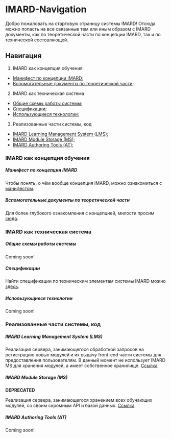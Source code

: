 # IMARD-Navigation
Добро пожаловать на стартовую страницу системы IMARD! Отсюда можно попасть на все связанные тем или иным образом с IMARD документы, как по теоретической части по концепции IMARD, так и по технической состовляющей.

## Навигация

1. IMARD как концепция обучения
 + [Манифест по концепции IMARD](#Manifesto);
 + [Вспомогательные документы по теоретической части](#ConceptionDocuments);
2. IMARD как техническая система
+ [Общие схемы работы системы](#TechnicalSchemas);
+ [Спецификации](#Specifications);
+ [Использующиеся технологии](#Technologies);
3. Реализованные части системы, код
+ [IMARD Learning Management System (LMS)](#LMS);
+ [IMARD Module Storage (MS)](#MS);
+ [IMARD Authoring Tools (AT)](#AT);

### IMARD как концепция обучения

##### <a name="Manifesto"></a> Манифест по концепции IMARD

Чтобы понять, о чём вообще концепция IMARD, можно ознакомиться с [манифестом](https://github.com/JumpTheShark/IMARD-manifesto).

##### <a name="ConceptionDocuments"></a> Вспомогательные документы по теоретической части

Для более глубокого ознакомления с концепцией, милости просим [сюда](https://github.com/JumpTheShark/IMARD-Documentation).

### IMARD как техническая система

##### <a name="TechnicalSchemas"></a> Общие схемы работы системы

Coming soon!

##### <a name="Specifications"></a> Спецификации

Найти спецификации по техническим элементам системы IMARD можно [здесь](https://github.com/JumpTheShark/IMARD-Documentation/blob/develop/chapter1.md).

##### <a name="Technologies"></a> Использующиеся технологии

Coming soon!

### Реализованные части системы, код

##### <a name="LMS"></a> IMARD Learning Management System (LMS)

Реализация сервера, занимающегося обработкой запросов на регистрацию новых модулей и их выдачу front-end части системы для предоставления пользователям. В данный момент не использует IMARD MS для хранения модулей, а имеет собственное хранилище.
[Ссылка](https://github.com/JumpTheShark/imard-lms)

##### <a name="MS"></a> IMARD Module Storage (MS)

**DEPRECATED**

Реализация сервера, занимающегося хранением всех обучающих модулей, со своим скромным API и базой данных.
[Ссылка](https://github.com/JumpTheShark/imard-module-repo).

##### <a name="AT"></a> IMARD Authoring Tools (AT)

Coming soon!
